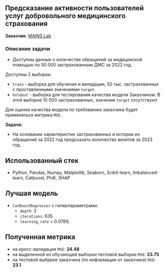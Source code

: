 ## Предсказание активности пользователей услуг добровольного медицинского страхования
**Заказчик**: [MAINS Lab](https://mainslab.ai/)

### Описание задачи
- Доступны данные о количестве обращений за медицинской помощью по 50 000 застрахованным ДМС за 2022 год. 

Доступны 2 выборки: 

- `train` - выборка для обучения и валидации, 50 тыс. застрахованных с проставленными значениями `target`.
- `holdout` - выборка для тестирования качества модели Заказчиком. В этой выборке 10 000 застрахованных, значения `target` отсутствуют

Для оценки качества модели по требованию заказчика будет применяться метрика `MSE`.

**Задача:**
- На основании характеристик застрахованных и истории их обращений за 2022 год предсказать количество визитов за 2023 год.

## Использованный стек

- Python, Pandas, Numpy, Matplotlib, Seaborn, Scikit-learn, Imbalanced-learn, Catboost, PhiK, SHAP


## Лучшая модель
- `CatBoostRegressor` с гиперпараметрами:
    - `depth`: 3
    - `iterations`: 635
    - `learning_rate` = 0.0769,

## Полученная метрика
- на кросс-валидации `MSE`: **24.48**
- на выделенной из обучающей выборки тестовой выборке `MSE`: **23.75**
- на тестовой выбррке заказчика (по информации от заказчика) `MSE`: **23.1**
